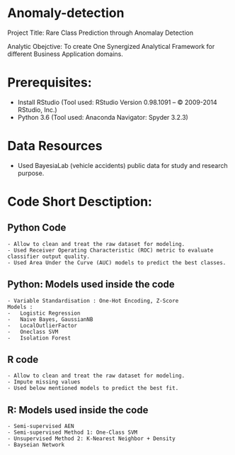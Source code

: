 # Anomaly-detection

Project Title: Rare Class Prediction through Anomalay Detection 

Analytic Obejctive: To create One Synergized Analytical Framework for different Business Application domains.

Prerequisites:
==============
   - Install RStudio (Tool used: RStudio Version 0.98.1091 – © 2009-2014 RStudio, Inc.)
   - Python 3.6 (Tool used: Anaconda Navigator: Spyder 3.2.3) 

Data Resources
==============
   - Used BayesiaLab (vehicle accidents) public data for study and research purpose.   


Code Short Desctiption:
=======================
  Python Code
  -----------
    - Allow to clean and treat the raw dataset for modeling.
    - Used Receiver Operating Characteristic (ROC) metric to evaluate classifier output quality.
    - Used Area Under the Curve (AUC) models to predict the best classes.

  Python: Models used inside the code
  -----------------------------------
    - Variable Standardisation : One-Hot Encoding, Z-Score
    Models :
    -   Logistic Regression
    -   Naive Bayes, GaussianNB
    -   LocalOutlierFactor
    -   Oneclass SVM
    -   Isolation Forest

  R code
  ------
    - Allow to clean and treat the raw dataset for modeling.
    - Impute missing values
    - Used below mentioned models to predict the best fit.

  R: Models used inside the code
  -------------------------------
    - Semi-supervised AEN
    - Semi-supervised Method 1: One-Class SVM
    - Unsupervised Method 2: K-Nearest Neighbor + Density
    - Bayseian Network
